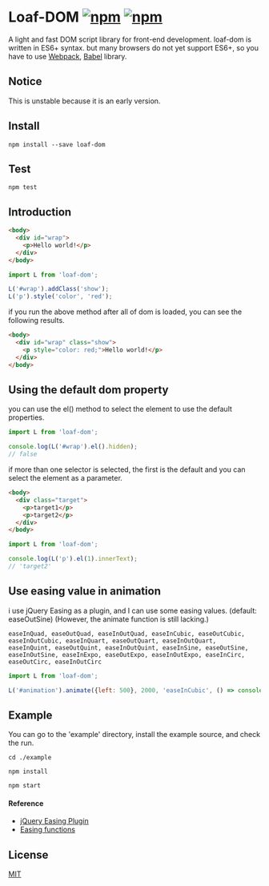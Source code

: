 # Loaf-DOM [![npm](https://img.shields.io/npm/v/loaf-dom.svg)](https://www.npmjs.com/package/loaf-dom) [![npm](https://img.shields.io/npm/dm/loaf-dom.svg)](https://www.npmjs.com/package/loaf-dom)
A light and fast DOM script library for front-end development.
loaf-dom is written in ES6+ syntax. but many browsers do not yet support ES6+, so you have to use [Webpack](https://webpack.js.org/), [Babel](https://github.com/babel/babel) library.

## Notice
This is unstable because it is an early version.

## Install
```
npm install --save loaf-dom
```

## Test
```
npm test
```

## Introduction
```html
<body>
  <div id="wrap">
    <p>Hello world!</p>
  </div>
</body>
```

```js
import L from 'loaf-dom';

L('#wrap').addClass('show');
L('p').style('color', 'red');
```

if you run the above method after all of dom is loaded, you can see the following results.

```html
<body>
  <div id="wrap" class="show">
    <p style="color: red;">Hello world!</p>
  </div>
</body>
```

## Using the default dom property
you can use the el() method to select the element to use the default properties.
```js
import L from 'loaf-dom';

console.log(L('#wrap').el().hidden);
// false
```

if more than one selector is selected, the first is the default and you can select the element as a parameter.
```html
<body>
  <div class="target">
    <p>target1</p>
    <p>target2</p>
  </div>
</body>
```

```js
import L from 'loaf-dom';

console.log(L('p').el(1).innerText);
// 'target2'
```

## Use easing value in animation
i use jQuery Easing as a plugin, and I can use some easing values. (default: easeOutSine)
(However, the animate function is still lacking.)
```
easeInQuad, easeOutQuad, easeInOutQuad, easeInCubic, easeOutCubic, easeInOutCubic, easeInQuart, easeOutQuart, easeInOutQuart, easeInQuint, easeOutQuint, easeInOutQuint, easeInSine, easeOutSine, easeInOutSine, easeInExpo, easeOutExpo, easeInOutExpo, easeInCirc, easeOutCirc, easeInOutCirc
```

```js
import L from 'loaf-dom';

L('#animation').animate({left: 500}, 2000, 'easeInCubic', () => console.log('callback'));
```

## Example
You can go to the 'example' directory, install the example source, and check the run.
```
cd ./example
```
```
npm install
```
```
npm start
```

#### Reference
* [jQuery Easing Plugin](http://gsgd.co.uk/sandbox/jquery/easing/)
* [Easing functions](https://easings.net/en)

## License
[MIT](https://github.com/loafjs/loaf-dom/blob/master/LICENSE)